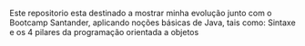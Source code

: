 Este repositorio esta destinado a mostrar minha evolução junto com o Bootcamp Santander, aplicando noções básicas de Java, tais como: Sintaxe e os 4 pilares da programação orientada a objetos
